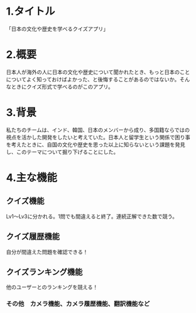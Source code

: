 # 1.タイトル
「日本の文化や歴史を学べるクイズアプリ」
# 2.概要
日本人が海外の人に日本の文化や歴史について聞かれたとき、もっと日本のことについてよく知っておけばよかった、と後悔することがあるのではないか。そんなときにクイズ形式で学べるのがこのアプリ。
# 3.背景
私たちのチームは、インド、韓国、日本のメンバーから成り、多国籍ならではの視点を活かした開発をしたいと考えていた。日本人と留学生という関係で困り事を考えたときに、自国の文化や歴史を思った以上に知らないという課題を発見し、このテーマについて掘り下げることにした。
# 4.主な機能
## クイズ機能
Lv1〜Lv3に分かれる。1問でも間違えると終了。連続正解できた数で競う。

## クイズ履歴機能
  自分が間違えた問題を確認できる！

## クイズランキング機能
  他のユーザーとのランキングを競える！

### その他　カメラ機能、カメラ履歴機能、翻訳機能など
